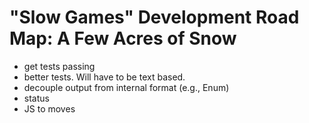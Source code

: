 # "Slow Games" Development Road Map: A Few Acres of Snow

- get tests passing
- better tests. Will have to be text based.
- decouple output from internal format (e.g., Enum)
- status
- JS to moves